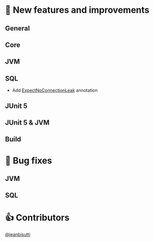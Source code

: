 
# 🚀 New features and improvements

## General


## Core

## JVM

## SQL
* Add [ExpectNoConnectionLeak](https://github.com/jeanbisutti/quick-perf-doc-1.1/wiki/@ExpectNoConnectionLeak) annotation

## JUnit 5


## JUnit 5 & JVM


## Build


# 🐛 Bug fixes

## JVM


## SQL



# 👍 Contributors
[@jeanbisutti](https://github.com/jeanbisutti) <br>
